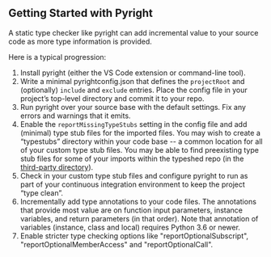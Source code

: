 ## Getting Started with Pyright

A static type checker like pyright can add incremental value to your source code as more type information is provided.

Here is a typical progression:
1. Install pyright (either the VS Code extension or command-line tool).
2. Write a minimal pyrightconfig.json that defines the `projectRoot` and (optionally) `include` and `exclude` entries. Place the config file in your project’s top-level directory and commit it to your repo.
3. Run pyright over your source base with the default settings. Fix any errors and warnings that it emits.
4. Enable the `reportMissingTypeStubs` setting in the config file and add (minimal) type stub files for the imported files. You may wish to create a “typestubs” directory within your code base -- a common location for all of your custom type stub files. You may be able to find preexisting type stub files for some of your imports within the typeshed repo (in the [third-party directory](https://github.com/python/typeshed/tree/master/third_party)).
5. Check in your custom type stub files and configure pyright to run as part of your continuous integration environment to keep the project “type clean”.
6. Incrementally add type annotations to your code files. The annotations that provide most value are on function input parameters, instance variables, and return parameters (in that order). Note that annotation of variables (instance, class and local) requires Python 3.6 or newer.
7. Enable stricter type checking options like "reportOptionalSubscript", "reportOptionalMemberAccess" and "reportOptionalCall".
